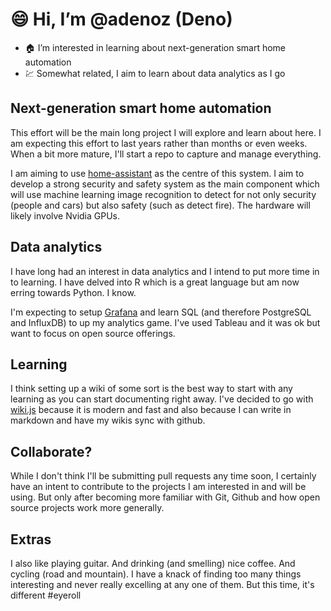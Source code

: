 # :smile: Hi, I’m @adenoz (Deno)

- :house: I’m interested in learning about next-generation smart home automation
- :chart: Somewhat related, I aim to learn about data analytics as I go

## Next-generation smart home automation

This effort will be the main long project I will explore and learn about here. I am expecting this effort to last years rather than months or even weeks. When a bit more mature, I'll start a repo to capture and manage everything.

I am aiming to use [home-assistant](https://github.com/home-assistant/home-assistant.io) as the centre of this system. I aim to develop a strong security and safety system as the main component which will use machine learning image recognition to detect for not only security (people and cars) but also safety (such as detect fire). The hardware will likely involve Nvidia GPUs.

## Data analytics

I have long had an interest in data analytics and I intend to put more time in to learning. I have delved into R which is a great language but am now erring towards Python. I know.

I'm expecting to setup [Grafana](https://github.com/grafana/grafana) and learn SQL (and therefore PostgreSQL and InfluxDB) to up my analytics game. I've used Tableau and it was ok but want to focus on open source offerings.

## Learning

I think setting up a wiki of some sort is the best way to start with any learning as you can start documenting right away. I've decided to go with [wiki.js](https://github.com/Requarks/wiki) because it is modern and fast and also because I can write in markdown and have my wikis sync with github.

## Collaborate?

While I don't think I'll be submitting pull requests any time soon, I certainly have an intent to contribute to the projects I am interested in and will be using. But only after becoming more familiar with Git, Github and how open source projects work more generally.

## Extras

I also like playing guitar. And drinking (and smelling) nice coffee. And cycling (road and mountain). I have a knack of finding too many things interesting and never really excelling at any one of them. But this time, it's different #eyeroll



<!---
adenoz/adenoz is a ✨ special ✨ repository because its `README.md` (this file) appears on your GitHub profile.
You can click the Preview link to take a look at your changes.
--->
